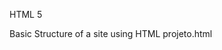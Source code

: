 HTML 5

Basic Structure of a site using HTML
projeto.html

<!doctype html>             <! -- defines the used language -->
<html>
  <head>
    <title>   Title   </title>
    <meta charset="utrf-8>             <!-- accentuation -->
   </head>
   <body>
    My first page
   </body>
</html>

